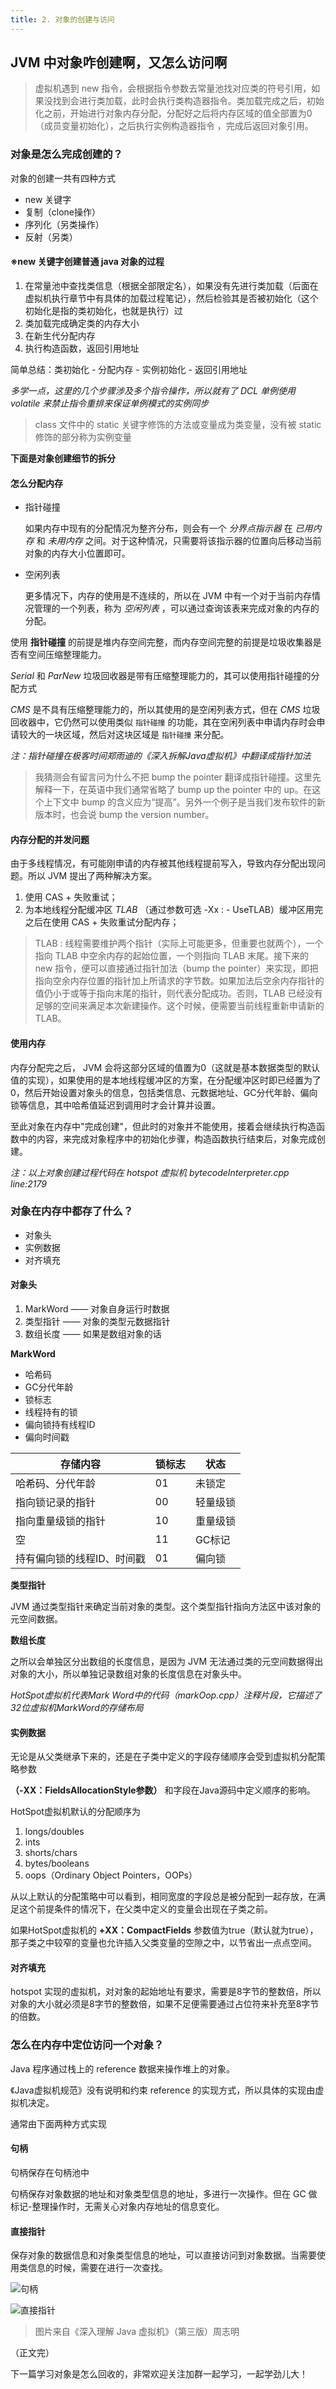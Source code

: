 ```yaml
---
title: 2. 对象的创建与访问
---
```





## JVM 中对象咋创建啊，又怎么访问啊

> 虚拟机遇到 new 指令，会根据指令参数去常量池找对应类的符号引用，如果没找到会进行类加载，此时会执行类构造器指令<clinit>。类加载完成之后，初始化之前，开始进行对象内存分配，分配好之后将内存区域的值全部置为0（成员变量初始化），之后执行实例构造器指令 <init>，完成后返回对象引用。

### 对象是怎么完成创建的？

对象的创建一共有四种方式

- new 关键字
- 复制（clone操作）
- 序列化（另类操作）
- 反射（另类）

#### ※new 关键字创建普通 java 对象的过程

1. 在常量池中查找类信息（根据全部限定名），如果没有先进行类加载（后面在虚拟机执行章节中有具体的加载过程笔记），然后检验其是否被初始化（这个初始化是指的类初始化，也就是执行<clinit>）过
3. 类加载完成确定类的内存大小
4. 在新生代分配内存
4. 执行构造函数，返回引用地址

简单总结：类初始化 - 分配内存 - 实例初始化 - 返回引用地址

*多学一点，这里的几个步骤涉及多个指令操作，所以就有了 DCL 单例使用 volatile 来禁止指令重排来保证单例模式的实例同步*

> class 文件中的 static 关键字修饰的方法或变量成为类变量，没有被 static 修饰的部分称为实例变量

**下面是对象创建细节的拆分**

#### 怎么分配内存

- 指针碰撞

  如果内存中现有的分配情况为整齐分布，则会有一个 *分界点指示器* 在 *已用内存* 和 *未用内存* 之间。对于这种情况，只需要将该指示器的位置向后移动当前对象的内存大小位置即可。

- 空闲列表

  更多情况下，内存的使用是不连续的，所以在 JVM 中有一个对于当前内存情况管理的一个列表，称为 *空闲列表* ，可以通过查询该表来完成对象的内存的分配。

使用 **指针碰撞** 的前提是堆内存空间完整，而内存空间完整的前提是垃圾收集器是否有空间压缩整理能力。

*Serial* 和 *ParNew* 垃圾回收器是带有压缩整理能力的，其可以使用指针碰撞的分配方式

*CMS* 是不具有压缩整理能力的，所以其使用的是空闲列表方式，但在 *CMS* 垃圾回收器中，它仍然可以使用类似 `指针碰撞` 的功能，其在空闲列表中申请内存时会申请较大的一块区域，然后对这块区域是 `指针碰撞` 来分配。

*注：指针碰撞在极客时间郑雨迪的《深入拆解Java虚拟机》中翻译成指针加法*

> 我猜测会有留言问为什么不把 bump the pointer 翻译成指针碰撞。这里先解释一下，在英语中我们通常省略了 bump up the pointer 中的 up。在这个上下文中 bump 的含义应为“提高”。另外一个例子是当我们发布软件的新版本时，也会说 bump the version number。

#### 内存分配的并发问题

由于多线程情况，有可能刚申请的内存被其他线程提前写入，导致内存分配出现问题。所以 JVM 提出了两种解决方案。

1. 使用 CAS + 失败重试；
2. 为本地线程分配缓冲区 *TLAB* （通过参数可选 -Xx : - UseTLAB）缓冲区用完之后在使用 CAS + 失败重试分配内存；

> TLAB : 线程需要维护两个指针（实际上可能更多，但重要也就两个），一个指向 TLAB 中空余内存的起始位置，一个则指向 TLAB 末尾。接下来的 new 指令，便可以直接通过指针加法（bump the pointer）来实现，即把指向空余内存位置的指针加上所请求的字节数。如果加法后空余内存指针的值仍小于或等于指向末尾的指针，则代表分配成功。否则，TLAB 已经没有足够的空间来满足本次新建操作。这个时候，便需要当前线程重新申请新的 TLAB。

#### 使用内存

内存分配完之后， JVM 会将这部分区域的值置为0（这就是基本数据类型的默认值的实现），如果使用的是本地线程缓冲区的方案，在分配缓冲区时即已经置为了0，然后开始设置对象头的信息，包括类信息、元数据地址、GC分代年龄、偏向锁等信息，其中哈希值延迟到调用时才会计算并设置。

至此对象在内存中"完成创建"，但此时的对象并不能使用，接着会继续执行构造函数中的内容，来完成对象程序中的初始化步骤，构造函数执行结束后，对象完成创建。

*注：以上对象创建过程代码在 hotspot 虚拟机 bytecodeInterpreter.cpp  line:2179*

### 对象在内存中都存了什么？

- 对象头
- 实例数据
- 对齐填充

#### 对象头

1. MarkWord —— 对象自身运行时数据
2. 类型指针 —— 对象的类型元数据指针
3. 数组长度 —— 如果是数组对象的话

**MarkWord**

- 哈希码
- GC分代年龄
- 锁标志
- 线程持有的锁
- 偏向锁持有线程ID
- 偏向时间戳

| 存储内容                   | 锁标志 | 状态     |
| -------------------------- | ------ | -------- |
| 哈希码、分代年龄           | 01     | 未锁定   |
| 指向锁记录的指针           | 00     | 轻量级锁 |
| 指向重量级锁的指针         | 10     | 重量级锁 |
| 空                         | 11     | GC标记   |
| 持有偏向锁的线程ID、时间戳 | 01     | 偏向锁   |

**类型指针**

JVM 通过类型指针来确定当前对象的类型。这个类型指针指向方法区中该对象的元空间数据。

**数组长度**

之所以会单独区分出数组的长度信息，是因为 JVM 无法通过类的元空间数据得出对象的大小，所以单独记录数组对象的长度信息在对象头中。

*HotSpot虚拟机代表Mark Word中的代码（markOop.cpp）注释片段，它描述了32位虚拟机MarkWord的存储布局*

#### 实例数据

无论是从父类继承下来的，还是在子类中定义的字段存储顺序会受到虚拟机分配策略参数

**（-XX：FieldsAllocationStyle参数）** 和字段在Java源码中定义顺序的影响。

HotSpot虚拟机默认的分配顺序为

1. longs/doubles
2. ints
3. shorts/chars
4. bytes/booleans
5. oops（Ordinary Object Pointers，OOPs）

从以上默认的分配策略中可以看到，相同宽度的字段总是被分配到一起存放，在满足这个前提条件的情况下，在父类中定义的变量会出现在子类之前。

如果HotSpot虚拟机的 **+XX：CompactFields** 参数值为true（默认就为true），那子类之中较窄的变量也允许插入父类变量的空隙之中，以节省出一点点空间。

#### 对齐填充

hotspot 实现的虚拟机，对对象的起始地址有要求，需要是8字节的整数倍，所以对象的大小就必须是8字节的整数倍，如果不足便需要通过占位符来补充至8字节的倍数。

### 怎么在内存中定位访问一个对象？

Java 程序通过栈上的 reference 数据来操作堆上的对象。

《Java虚拟机规范》没有说明和约束 reference 的实现方式，所以具体的实现由虚拟机决定。

通常由下面两种方式实现

#### 句柄

句柄保存在句柄池中

句柄保存对象数据的地址和对象类型信息的地址，多进行一次操作。但在 GC 做标记-整理操作时，无需关心对象内存地址的信息变化。

#### 直接指针

保存对象的数据信息和对象类型信息的地址，可以直接访问到对象数据。当需要使用类信息的时候，需要在进行一次查找。

![句柄](https://i.loli.net/2020/12/24/KsRq1Lk9e4pmxYC.jpg)

![直接指针](https://i.loli.net/2020/12/24/CtlidYOgJ4VweTn.jpg)

>图片来自《深入理解 Java 虚拟机》（第三版）周志明

（正文完）

下一篇学习对象是怎么回收的，非常欢迎关注加群一起学习，一起学劲儿大！
